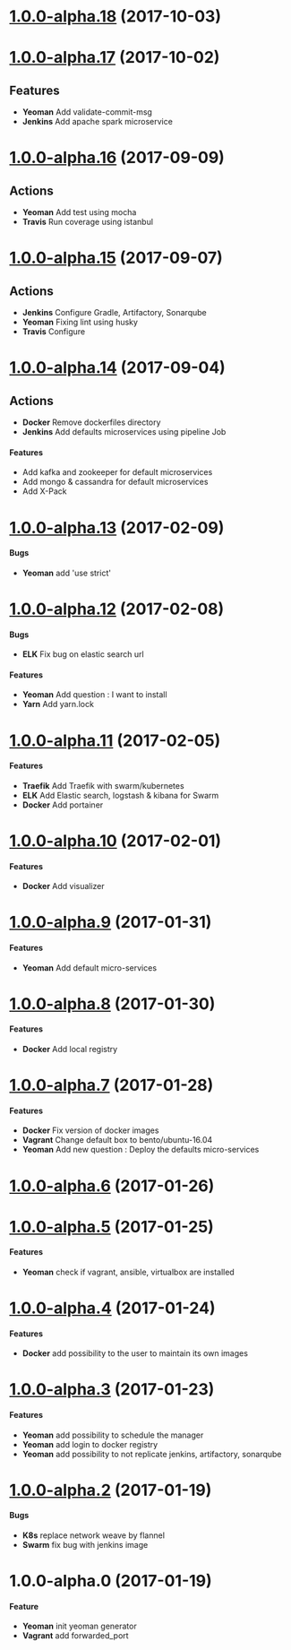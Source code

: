 <a name="1.0.0-alpha.18"></a>
# [1.0.0-alpha.18](https://github.com/NirbyApp/generator-mitosis/compare/1.0.0-alpha.17...1.0.0-alpha.18) (2017-10-03)

<a name="1.0.0-alpha.17"></a>
# [1.0.0-alpha.17](https://github.com/NirbyApp/generator-mitosis/compare/1.0.0-alpha.16...1.0.0-alpha.17) (2017-10-02)

## Features
* **Yeoman** Add validate-commit-msg
* **Jenkins** Add apache spark microservice

<a name="1.0.0-alpha.16"></a>
# [1.0.0-alpha.16](https://github.com/NirbyApp/generator-mitosis/compare/1.0.0-alpha.15...1.0.0-alpha.16) (2017-09-09)

## Actions
* **Yeoman** Add test using mocha
* **Travis** Run coverage using istanbul

<a name="1.0.0-alpha.15"></a>
# [1.0.0-alpha.15](https://github.com/NirbyApp/generator-mitosis/compare/1.0.0-alpha.14...1.0.0-alpha.15) (2017-09-07)

## Actions
* **Jenkins** Configure Gradle, Artifactory, Sonarqube
* **Yeoman** Fixing lint using husky
* **Travis** Configure

<a name="1.0.0-alpha.14"></a>
# [1.0.0-alpha.14](https://github.com/NirbyApp/generator-mitosis/compare/1.0.0-alpha.13...1.0.0-alpha.14) (2017-09-04)

## Actions
* **Docker** Remove dockerfiles directory
* **Jenkins** Add defaults microservices using pipeline Job

#### Features
* Add kafka and zookeeper for default microservices
* Add mongo & cassandra for default microservices
* Add X-Pack

# [1.0.0-alpha.13](https://github.com/NirbyApp/generator-mitosis/compare/1.0.0-alpha.12...1.0.0-alpha.13) (2017-02-09)

#### Bugs
* **Yeoman** add 'use strict'

<a name="1.0.0-alpha.12"></a>
# [1.0.0-alpha.12](https://github.com/NirbyApp/generator-mitosis/compare/1.0.0-alpha.11...1.0.0-alpha.12) (2017-02-08)

#### Bugs
* **ELK** Fix bug on elastic search url

#### Features
* **Yeoman** Add question : I want to install
* **Yarn** Add yarn.lock

<a name="1.0.0-alpha.11"></a>
# [1.0.0-alpha.11](https://github.com/NirbyApp/generator-mitosis/compare/1.0.0-alpha.10...1.0.0-alpha.11)  (2017-02-05)

#### Features
* **Traefik** Add Traefik with swarm/kubernetes
* **ELK** Add Elastic search, logstash & kibana for Swarm
* **Docker** Add portainer

<a name="1.0.0-alpha.10"></a>
# [1.0.0-alpha.10](https://github.com/NirbyApp/generator-mitosis/compare/1.0.0-alpha.9...1.0.0-alpha.10) (2017-02-01)

#### Features
* **Docker** Add visualizer

<a name="1.0.0-alpha.9"></a>
# [1.0.0-alpha.9](https://github.com/NirbyApp/generator-mitosis/compare/1.0.0-alpha.8...1.0.0-alpha.9) (2017-01-31)

#### Features
* **Yeoman** Add default micro-services

<a name="1.0.0-alpha.8"></a>
# [1.0.0-alpha.8](https://github.com/NirbyApp/generator-mitosis/compare/1.0.0-alpha.7...1.0.0-alpha.8) (2017-01-30)

#### Features
* **Docker** Add local registry

<a name="1.0.0-alpha.7"></a>
# [1.0.0-alpha.7](https://github.com/NirbyApp/generator-mitosis/compare/1.0.0-alpha.6...1.0.0-alpha.7) (2017-01-28)

#### Features
* **Docker** Fix version of docker images
* **Vagrant** Change default box to bento/ubuntu-16.04
* **Yeoman** Add new question : Deploy the defaults micro-services

<a name="1.0.0-alpha.6"></a>
# [1.0.0-alpha.6](https://github.com/NirbyApp/generator-mitosis/compare/1.0.0-alpha.5...1.0.0-alpha.6) (2017-01-26)

<a name="1.0.0-alpha.5"></a>
# [1.0.0-alpha.5](https://github.com/NirbyApp/generator-mitosis/compare/1.0.0-alpha.4...1.0.0-alpha.5) (2017-01-25)

#### Features
* **Yeoman** check if vagrant, ansible, virtualbox are installed

<a name="1.0.0-alpha.4"></a>
# [1.0.0-alpha.4](https://github.com/NirbyApp/generator-mitosis/compare/1.0.0-alpha.3...1.0.0-alpha.4) (2017-01-24)

#### Features
* **Docker** add possibility to the user to maintain its own images

<a name="1.0.0-alpha.3"></a>
# [1.0.0-alpha.3](https://github.com/NirbyApp/generator-mitosis/compare/1.0.0-alpha.2...1.0.0-alpha.3) (2017-01-23)

#### Features
* **Yeoman** add possibility to schedule the manager
* **Yeoman** add login to docker registry
* **Yeoman** add possibility to not replicate jenkins, artifactory, sonarqube

<a name="1.0.0-alpha.2"></a>
# [1.0.0-alpha.2](https://github.com/NirbyApp/generator-mitosis/compare/1.0.0-alpha.1...1.0.0-alpha.2) (2017-01-19)

#### Bugs

* **K8s** replace network weave by flannel 
* **Swarm** fix bug with jenkins image

<a name="1.0.0-alpha.0"></a>
# 1.0.0-alpha.0 (2017-01-19)

#### Feature

* **Yeoman** init yeoman generator
* **Vagrant** add forwarded_port
